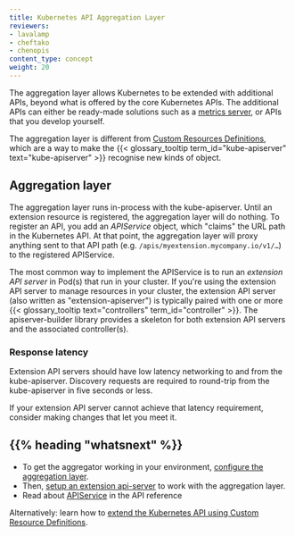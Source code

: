 ```yaml
---
title: Kubernetes API Aggregation Layer
reviewers:
- lavalamp
- cheftako
- chenopis
content_type: concept
weight: 20
---
```


<!-- overview -->

The aggregation layer allows Kubernetes to be extended with additional APIs, beyond what is
offered by the core Kubernetes APIs.
The additional APIs can either be ready-made solutions such as a
[metrics server](https://github.com/kubernetes-sigs/metrics-server), or APIs that you develop yourself.

The aggregation layer is different from
[Custom Resources Definitions](/docs/concepts/extend-kubernetes/api-extension/custom-resources/),
which are a way to make the {{< glossary_tooltip term_id="kube-apiserver" text="kube-apiserver" >}}
recognise new kinds of object.

<!-- body -->

## Aggregation layer

The aggregation layer runs in-process with the kube-apiserver. Until an extension resource is
registered, the aggregation layer will do nothing. To register an API, you add an _APIService_
object, which "claims" the URL path in the Kubernetes API. At that point, the aggregation layer
will proxy anything sent to that API path (e.g. `/apis/myextension.mycompany.io/v1/…`) to the
registered APIService.

The most common way to implement the APIService is to run an *extension API server* in Pod(s) that
run in your cluster. If you're using the extension API server to manage resources in your cluster,
the extension API server (also written as "extension-apiserver") is typically paired with one or
more {{< glossary_tooltip text="controllers" term_id="controller" >}}. The apiserver-builder
library provides a skeleton for both extension API servers and the associated controller(s).

### Response latency

Extension API servers should have low latency networking to and from the kube-apiserver.
Discovery requests are required to round-trip from the kube-apiserver in five seconds or less.

If your extension API server cannot achieve that latency requirement, consider making changes that
let you meet it.

## {{% heading "whatsnext" %}}

* To get the aggregator working in your environment, [configure the aggregation layer](/docs/tasks/extend-kubernetes/configure-aggregation-layer/).
* Then, [setup an extension api-server](/docs/tasks/extend-kubernetes/setup-extension-api-server/) to work with the aggregation layer.
* Read about [APIService](/docs/reference/kubernetes-api/cluster-resources/api-service-v1/) in the API reference

Alternatively: learn how to
[extend the Kubernetes API using Custom Resource Definitions](/docs/tasks/extend-kubernetes/custom-resources/custom-resource-definitions/).

